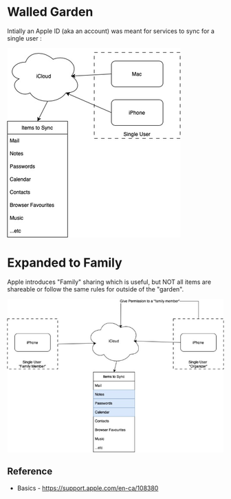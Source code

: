 # Walled Garden
Intially an Apple ID (aka an account) was meant for services to sync for a single user :
<br/>

![Alt text here](apple-simple.jpg)

# Expanded to Family
Apple introduces "Family" sharing which is useful, but NOT all items are shareable or follow the same rules for outside of the "garden".

![Alt Text here](apple/apple-family-member.jpg)

## Reference
* Basics - https://support.apple.com/en-ca/108380
